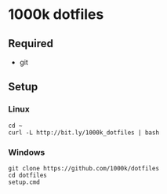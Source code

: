 1000k dotfiles
==============

Required
--------
- git


Setup
-----

### Linux

```
cd ~
curl -L http://bit.ly/1000k_dotfiles | bash
```

### Windows

```
git clone https://github.com/1000k/dotfiles
cd dotfiles
setup.cmd
```

